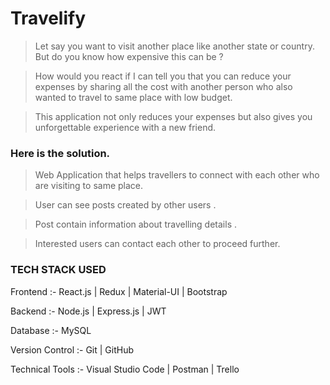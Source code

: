 # Travelify
>Let say you want to visit another place like another state or 
country. But do you know how expensive this can be ?

>How would you react if I can tell you that you can reduce 
your expenses by sharing all the cost with another person 
who also wanted to travel to same place with low budget.

>This application not only reduces your expenses but also 
gives you unforgettable experience with a new friend.

### Here is the solution.
>Web Application that helps travellers to connect with each 
other who are visiting to same place.

>User can see posts created by other users .

>Post contain information about travelling details .

>Interested users can contact each other to proceed further.
 
 ### TECH STACK USED
 
 Frontend :-  React.js | Redux | Material-UI | Bootstrap
 
 Backend :- Node.js | Express.js | JWT 
 
 Database :- MySQL 
 
 Version Control :- Git | GitHub 
 
 Technical Tools :- Visual Studio Code | Postman | Trello
